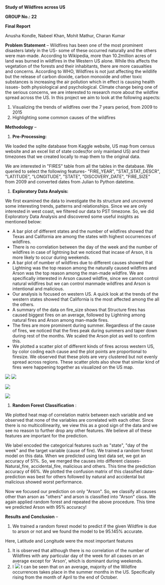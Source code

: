 **Study of Wildfires across US**

**GROUP No.: 22**

**Final Report**

Anusha Kondle, Nabeel Khan, Mohit Mathur, Charan Kumar

**Problem Statement** – Wildfires has been one of the most prominent disasters lately in the US- some of these occurred naturally and the others were man-made. According to Wikipedia, more than 10.2million acres of land was burned in wildfires in the Western US alone. While this affects the vegetation of the forests and their inhabitants, there are more casualties and concerns. According to WHO, Wildfires is not just affecting the wildlife but the release of carbon dioxide, carbon monoxide and other toxic substances is increasing the air pollution which in effect is causing health issues- both physiological and psychological. Climate change being one of the serious concerns, we are interested to research more about the wildfire spread across the US. In this project we aim to look at the following aspects:

1. Visualizing the trends of wildfires over the 7 years period, from 2009 to 2015
2. Highlighting some common causes of the wildfires

**Methodology** –

1. **Pre-Processing:**

We loaded the sqlite database from Kaggle website, US map from census website and an excel list of state codes(for only mainland US) and their timezones that we created locally to map them to the original data.

We are interested in &quot;FIRES&quot; table from all the tables in the database. We queried to select the following features- &quot;FIRE\_YEAR&quot;, &quot;STAT\_STAT\_DESCR&quot;, &quot;LATITUDE&quot;, &quot;LONGITUDE&quot;, &quot;STATE&quot;, &quot;DISCOVERY\_DATE&quot;, &quot;FIRE\_SIZE&quot; from 2009 and converted dates from Julian to Python datetime.

1. **Exploratory Data Analysis:**

We first examined the data to investigate the its structure and uncovered some interesting trends, patterns and relationships. Since we are only interested in west coast, we filtered our data to PST timezone. So, we did Exploratory Data Analysis and discovered some useful insights as mentioned below:

- A bar plot of different states and the number of wildfires showed that Texas and California are among the states with highest occurrences of wildfires.
- There is no correlation between the day of the week and the number of wildfires in case of lightning but we noticed that incase of Arson, it is more likely to occur during weekends.
- A bar plot of number of wildfires due to different causes showed that Lightning was the top reason among the naturally caused wildfires and Arson was the top reason among the man-made wildfire. We are specifically interested in Arson caused wildfire, since we cannot control natural wildfires but we can control manmade wildfires and Arson is intentional and malicious.
- Our analysis is focused on western US. A quick look at the trends of the western states showed that California is the most affected among the all the others.
- A summary of the data on fire\_size shows that Structure fires has caused biggest fires on an average, followed by Lightning among natural fires and Arson among man-made fires.
- The fires are more prominent during summer. Regardless of the cause of fires, we noticed that the fires peak during summers and taper down during rest of the months. We scaled the Arson plot as well to confirm this.
- We plotted a scatter plot of different kinds of fires across western US, by color coding each cause and the plot points are proportional to firesize. We observed that these plots are very clustered but not evenly spread across regions. These scatter plots also show that similar kind of fires were happening together as visualized on the US map.

![](RackMultipart20220117-4-11di30j_html_f21c229377572236.jpg) ![](RackMultipart20220117-4-11di30j_html_d7d20d8d9520d029.jpg)

![](RackMultipart20220117-4-11di30j_html_b9a47316e5a1fa50.jpg)

![](RackMultipart20220117-4-11di30j_html_62b4e0235178a039.jpg)

1. **Random Forest Classification** :

We plotted heat map of correlation matrix between each variable and we observed that none of the variables are correlated with each other. Since there is no multicollinearity, we view this as a good sign of the data and we see no reason to further drop any other features. We believe all of these features are important for the prediction.

We label encoded the categorical features such as &quot;state&quot;, &quot;day of the week&quot; and the target variable (cause of fire). We trained a random forest model on this data. When we predicted using test data set, we got an accuracy of 51%. So, we merged the causes into different classes- Natural\_fire, accidental\_fire, malicious and others. This time the prediction accuracy of 66%. We plotted the confusion matrix of this classified data- prediction was best for others followed by natural and accidental but malicious showed worst performance.

Now we focused our prediction on only &quot;Arson&quot;. So, we classify all causes other than arson as &quot;others&quot; and arson is classified into &quot;Arson&quot; class. We again applied random forest and repeated the above procedure. This time we predicted Arson with 95% accuracy!

**Results and Conclusion** –

1. We trained a random forest model to predict if the given Wildfire is due to arson or not and we found the model to be 95.145% accurate.

Here, Latitude and Longitude were the most important features

1. It is observed that although there is no correlation of the number of Wildfires with any particular day of the week for all causes on an average except for &#39;Arson&#39;, which is dominant during weekends.
2. I ![](RackMultipart20220117-4-11di30j_html_fa2a1336424f6279.jpg) t can be seen that on an average, majority of the Wildfire occurrences takes place in the summer months in the US. Specifically rising from the month of April to the end of October.
